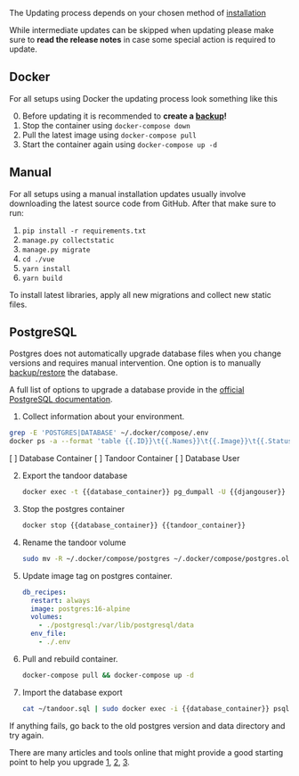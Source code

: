 The Updating process depends on your chosen method of [installation](/install/docker)

While intermediate updates can be skipped when updating please make sure to
**read the release notes** in case some special action is required to update.

## Docker
For all setups using Docker the updating process look something like this

0. Before updating it is recommended to **create a [backup](/system/backup)!**
1. Stop the container using `docker-compose down`
2. Pull the latest image using `docker-compose pull`
3. Start the container again using `docker-compose up -d`

## Manual

For all setups using a manual installation updates usually involve downloading the latest source code from GitHub.
After that make sure to run:

1. `pip install -r requirements.txt`
2. `manage.py collectstatic`
3. `manage.py migrate`
4. `cd ./vue`
5. `yarn install`
6. `yarn build`

To install latest libraries, apply all new migrations and collect new static files.

## PostgreSQL

Postgres does not automatically upgrade database files when you change versions and requires manual intervention.
One option is to manually [backup/restore](https://docs.tandoor.dev/system/updating/#postgresql) the database.

A full list of options to upgrade a database provide in the [official PostgreSQL documentation](https://www.postgresql.org/docs/current/upgrading.html).

1.  Collect information about your environment.
  ``` bash
  grep -E 'POSTGRES|DATABASE' ~/.docker/compose/.env
  docker ps -a --format 'table {{.ID}}\t{{.Names}}\t{{.Image}}\t{{.Status}}' | awk 'NR == 1 || /postgres/ || /recipes/'
  ```
  [ ] Database Container
  [ ] Tandoor Container
  [ ] Database User
  
2. Export the tandoor database
    ``` bash
    docker exec -t {{database_container}} pg_dumpall -U {{djangouser}} > ~/tandoor.sql
    ```
3. Stop the postgres container
    ``` bash
    docker stop {{database_container}} {{tandoor_container}}
    ```
4. Rename the tandoor volume
    ``` bash
    sudo mv -R ~/.docker/compose/postgres ~/.docker/compose/postgres.old
    ```
5. Update image tag on postgres container.
   ``` yaml
   db_recipes:
     restart: always
     image: postgres:16-alpine
     volumes:
       - ./postgresql:/var/lib/postgresql/data
     env_file:
       - ./.env
   ```
6. Pull and rebuild container.
    ``` bash
    docker-compose pull && docker-compose up -d
    ```
7. Import the database export
    ``` bash
    cat ~/tandoor.sql | sudo docker exec -i {{database_container}} psql postgres -U {{djangouser}}
    ```

If anything fails, go back to the old postgres version and data directory and try again.

There are many articles and tools online that might provide a good starting point to help you upgrade [1](https://thomasbandt.com/postgres-docker-major-version-upgrade), [2](https://github.com/tianon/docker-postgres-upgrade), [3](https://github.com/vabene1111/DockerPostgresBackups).
